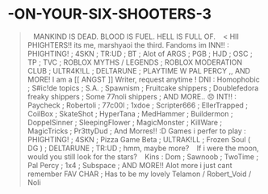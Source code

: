 # -ON-YOUR-SIX-SHOOTERS-3
> ` ` MANKIND IS DEAD. BLOOD IS FUEL. HELL IS FULL OF. ` ` &lt;
HII PHIGHTERS!! its me, marshyaoi the third.
> Fandoms im INN!! : PHIGHTING! ; 4SKN ; TR:UD ; BT ; Alot of ARGS ; PGB ; HJD ; OSC ; TP ; TVC ; ROBLOX MYTHS / LEGENDS ; ROBLOX MODERATION CLUB ; ULTR4K!LL ; DELTARUNE ; PLAYTIME W PAL PERCY ,, AND MORE!
I am a [[ ANGST ]] Writer, request anytime !
> DNI : Homophobic ; S#ic!de topics ; S.A. ; Spawnism ; Fruitcake shippers ; Doublefedora freaky shippers ; Some 77noli shippers ; AND MORE.. 😞
> INT!! : Paycheck ; Robertoli ; 77c00l ; 1xdoe ; Scripter666 ; EllerTrapped ; CoilBox ; SkateShot ; HyperTana ; MedHammer ; Buildermon ; DoppelSinner ; SleepingFlower ; MagicMonster ; KillWare ; MagicTricks ; Pr3ttyDud ; And Morres!! :D
> Games i perfer to play : PHIGHTING! ; 4SKN ; Pizza Game Beta ; ULTRAK!LL ; Frozen Soul ( DG ) ; DELTARUNE ; TR:UD ; hmm, maybe more?
 ` ` If i were the moon, would you still look for the stars? ` ` 
Kins : Dom ; Sawnoob ; TwoTime ; Pal Percy ; 1x4 ; Subspace ; AND MORE!! Alot more i just cant remember
FAV CHAR ; Has to be my lovely Telamon / Robert_Void / Noli
